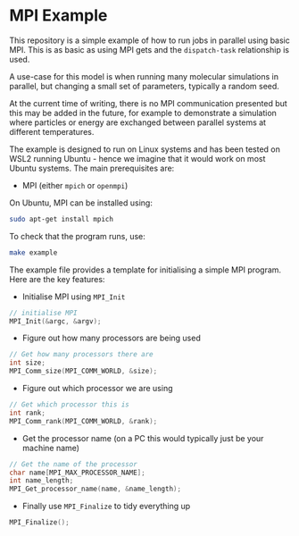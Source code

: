 # MPI Example

This repository is a simple example of how to run jobs in parallel using basic MPI. This is as basic as using MPI gets and the `dispatch-task` relationship is used.

A use-case for this model is when running many molecular simulations in parallel, but changing a small set of parameters, typically a random seed.

At the current time of writing, there is no MPI communication presented but this may be added in the future, for example to demonstrate a simulation where particles or energy are exchanged between parallel systems at different temperatures.

The example is designed to run on Linux systems and has been tested on WSL2 running Ubuntu - hence we imagine that it would work on most Ubuntu systems. The main prerequisites are:

- MPI (either `mpich` or `openmpi`)

On Ubuntu, MPI can be installed using:

```bash
sudo apt-get install mpich
```

To check that the program runs, use:

```bash
make example
```
The example file provides a template for initialising a simple MPI program. Here are the key features:

- Initialise MPI using `MPI_Init`
```c++
// initialise MPI
MPI_Init(&argc, &argv);
```
- Figure out how many processors are being used
```c++
// Get how many processors there are
int size;
MPI_Comm_size(MPI_COMM_WORLD, &size);
```
- Figure out which processor we are using
```c++
// Get which processor this is
int rank;
MPI_Comm_rank(MPI_COMM_WORLD, &rank);
```
- Get the processor name (on a PC this would typically just be your machine name)
```c++
// Get the name of the processor
char name[MPI_MAX_PROCESSOR_NAME];
int name_length;
MPI_Get_processor_name(name, &name_length);
```
- Finally use `MPI_Finalize` to tidy everything up
```c++
MPI_Finalize();
```